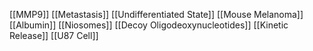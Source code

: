 [[MMP9]]
[[Metastasis]]
[[Undifferentiated State]]
[[Mouse Melanoma]]
[[Albumin]]
[[Niosomes]]
[[Decoy Oligodeoxynucleotides]]
[[Kinetic Release]]
[[U87 Cell]]
